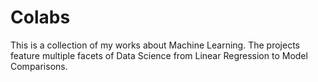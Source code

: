 # Colabs
This is a collection of my works about Machine Learning. The projects feature multiple facets of Data Science from Linear Regression to Model Comparisons. 
